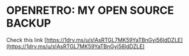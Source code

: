 OPENRETRO: MY OPEN SOURCE BACKUP
=========================

Check this link
[https://1drv.ms/u/s!AsRTGL7MK59YaTBnGyi56ldDZLE](https://1drv.ms/u/s!AsRTGL7MK59YaTBnGyi56ldDZLE) 
